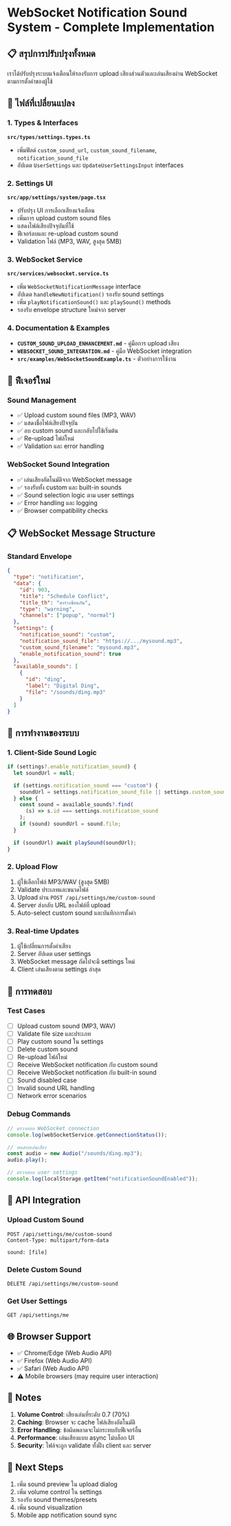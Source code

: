 # WebSocket Notification Sound System - Complete Implementation

## 📋 สรุปการปรับปรุงทั้งหมด

เราได้ปรับปรุงระบบแจ้งเตือนให้รองรับการ upload เสียงส่วนตัวและเล่นเสียงผ่าน WebSocket ตามการตั้งค่าของผู้ใช้

## 🔧 ไฟล์ที่เปลี่ยนแปลง

### 1. Types & Interfaces

**`src/types/settings.types.ts`**

- เพิ่มฟิลด์ `custom_sound_url`, `custom_sound_filename`, `notification_sound_file`
- อัปเดต `UserSettings` และ `UpdateUserSettingsInput` interfaces

### 2. Settings UI

**`src/app/settings/system/page.tsx`**

- ปรับปรุง UI การเลือกเสียงแจ้งเตือน
- เพิ่มการ upload custom sound files
- แสดงไฟล์เสียงปัจจุบันที่ใช้
- ฟีเจอร์ลบและ re-upload custom sound
- Validation ไฟล์ (MP3, WAV, สูงสุด 5MB)

### 3. WebSocket Service

**`src/services/websocket.service.ts`**

- เพิ่ม `WebSocketNotificationMessage` interface
- อัปเดต `handleNewNotification()` รองรับ sound settings
- เพิ่ม `playNotificationSound()` และ `playSound()` methods
- รองรับ envelope structure ใหม่จาก server

### 4. Documentation & Examples

- **`CUSTOM_SOUND_UPLOAD_ENHANCEMENT.md`** - คู่มือการ upload เสียง
- **`WEBSOCKET_SOUND_INTEGRATION.md`** - คู่มือ WebSocket integration
- **`src/examples/WebSocketSoundExample.ts`** - ตัวอย่างการใช้งาน

## 🎵 ฟีเจอร์ใหม่

### Sound Management

- ✅ Upload custom sound files (MP3, WAV)
- ✅ แสดงชื่อไฟล์เสียงปัจจุบัน
- ✅ ลบ custom sound และกลับไปใช้เริ่มต้น
- ✅ Re-upload ไฟล์ใหม่
- ✅ Validation และ error handling

### WebSocket Sound Integration

- ✅ เล่นเสียงอัตโนมัติจาก WebSocket message
- ✅ รองรับทั้ง custom และ built-in sounds
- ✅ Sound selection logic ตาม user settings
- ✅ Error handling และ logging
- ✅ Browser compatibility checks

## 📋 WebSocket Message Structure

### Standard Envelope

```json
{
  "type": "notification",
  "data": {
    "id": 903,
    "title": "Schedule Conflict",
    "title_th": "ตารางซ้อนกัน",
    "type": "warning",
    "channels": ["popup", "normal"]
  },
  "settings": {
    "notification_sound": "custom",
    "notification_sound_file": "https://.../mysound.mp3",
    "custom_sound_filename": "mysound.mp3",
    "enable_notification_sound": true
  },
  "available_sounds": [
    {
      "id": "ding",
      "label": "Digital Ding",
      "file": "/sounds/ding.mp3"
    }
  ]
}
```

## 🔄 การทำงานของระบบ

### 1. Client-Side Sound Logic

```typescript
if (settings?.enable_notification_sound) {
  let soundUrl = null;

  if (settings.notification_sound === "custom") {
    soundUrl = settings.notification_sound_file || settings.custom_sound_url;
  } else {
    const sound = available_sounds?.find(
      (s) => s.id === settings.notification_sound
    );
    if (sound) soundUrl = sound.file;
  }

  if (soundUrl) await playSound(soundUrl);
}
```

### 2. Upload Flow

1. ผู้ใช้เลือกไฟล์ MP3/WAV (สูงสุด 5MB)
2. Validate ประเภทและขนาดไฟล์
3. Upload ผ่าน `POST /api/settings/me/custom-sound`
4. Server ส่งกลับ URL ของไฟล์ที่ upload
5. Auto-select custom sound และบันทึกการตั้งค่า

### 3. Real-time Updates

1. ผู้ใช้เปลี่ยนการตั้งค่าเสียง
2. Server อัปเดต user settings
3. WebSocket message ถัดไปจะมี settings ใหม่
4. Client เล่นเสียงตาม settings ล่าสุด

## 🧪 การทดสอบ

### Test Cases

- [ ] Upload custom sound (MP3, WAV)
- [ ] Validate file size และประเภท
- [ ] Play custom sound ใน settings
- [ ] Delete custom sound
- [ ] Re-upload ไฟล์ใหม่
- [ ] Receive WebSocket notification กับ custom sound
- [ ] Receive WebSocket notification กับ built-in sound
- [ ] Sound disabled case
- [ ] Invalid sound URL handling
- [ ] Network error scenarios

### Debug Commands

```javascript
// ตรวจสอบ WebSocket connection
console.log(webSocketService.getConnectionStatus());

// ทดสอบเล่นเสียง
const audio = new Audio("/sounds/ding.mp3");
audio.play();

// ตรวจสอบ user settings
console.log(localStorage.getItem("notificationSoundEnabled"));
```

## 🔗 API Integration

### Upload Custom Sound

```http
POST /api/settings/me/custom-sound
Content-Type: multipart/form-data

sound: [file]
```

### Delete Custom Sound

```http
DELETE /api/settings/me/custom-sound
```

### Get User Settings

```http
GET /api/settings/me
```

## 🌐 Browser Support

- ✅ Chrome/Edge (Web Audio API)
- ✅ Firefox (Web Audio API)
- ✅ Safari (Web Audio API)
- ⚠️ Mobile browsers (may require user interaction)

## 📝 Notes

1. **Volume Control**: เสียงเล่นที่ระดับ 0.7 (70%)
2. **Caching**: Browser จะ cache ไฟล์เสียงอัตโนมัติ
3. **Error Handling**: ข้อผิดพลาดจะไม่กระทบกับฟีเจอร์อื่น
4. **Performance**: เล่นเสียงแบบ async ไม่บล็อก UI
5. **Security**: ไฟล์จะถูก validate ทั้งฝั่ง client และ server

## 🚀 Next Steps

1. เพิ่ม sound preview ใน upload dialog
2. เพิ่ม volume control ใน settings
3. รองรับ sound themes/presets
4. เพิ่ม sound visualization
5. Mobile app notification sound sync

